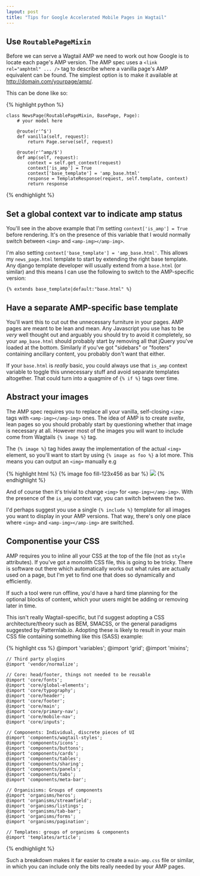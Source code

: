 ```yaml
---
layout: post
title: "Tips for Google Accelerated Mobile Pages in Wagtail"
---
```


## Use `RoutablePageMixin`

Before we can serve a Wagtail AMP we need to work out how Google is to locate each page's AMP version. The AMP spec uses a `<link rel="amphtml" ... />` tag to describe where a vanilla page's AMP equivalent can be found. The simplest option is to make it available at http://domain.com/yourpage/amp/.

This can be done like so:

{% highlight python %}

    class NewsPage(RoutablePageMixin, BasePage, Page):
        # your model here

        @route(r'^$')
        def vanilla(self, request):
            return Page.serve(self, request)

        @route(r'^amp/$')
        def amp(self, request):
            context = self.get_context(request)
            context['is_amp'] = True
            context['base_template'] = 'amp_base.html'
            response = TemplateResponse(request, self.template, context)
            return response

{% endhighlight %}

## Set a global context var to indicate amp status

You'll see in the above example that I'm setting `context['is_amp'] = True` before rendering. It's on the presence of this variable that I would normally switch between `<img>` and `<amp-img></amp-img>`.

I'm also setting `context['base_template'] = 'amp_base.html'`. This allows my `news_page.html` template to start by extending the right base template. Any django template developer will usually extend from a `base.html` (or similar) and this means I can use the following to switch to the AMP-specific version:

`{% extends base_template|default:"base.html" %}`

## Have a separate AMP-specific base template

You'll want this to cut out the unnecessary furniture in your pages. AMP pages are meant to be lean and mean. Any Javascript you use has to be _very_ well thought out and arguably you should try to avoid it completely, so your `amp_base.html` should probably start by removing all that jQuery you've loaded at the bottom. Similarly if you've got "sidebars" or "footers" containing ancillary content, you probably don't want that either.

If your `base.html` is _really_ basic, you could always use that `is_amp` context variable to toggle this unnecessary stuff and avoid separate templates altogether. That could turn into a quagmire of `{% if %}` tags over time.

## Abstract your images

The AMP spec requires you to replace all your vanilla, self-closing `<img>` tags with `<amp-img></amp-img>` ones. The idea of AMP is to create _svelte_, lean pages so you should probably start by questioning whether that image is necessary at all. However most of the images you will want to include come from Wagtails `{% image %}` tag.

The `{% image %}` tag hides away the implementation of the actual `<img>` element, so you'll want to start by using `{% image as foo %}` a lot more. This means you can output an `<img>` manually e.g

{% highlight html %}
    {% image foo fill-123x456 as bar %}
    <img src="{{ bar.url }}" width="{{ bar.width }}" height="{{ bar.height }}" />
{% endhighlight %}

And of course then it's trivial to change `<img>` for `<amp-img></amp-img>`. With the presence of the `is_amp` context var, you can switch between the two.

I'd perhaps suggest you use a single `{% include %}` template for all images you want to display in your AMP versions. That way, there's only one place where `<img>` and `<amp-img></amp-img>` are switched.

## Componentise your CSS

AMP requires you to inline all your CSS at the top of the file (not as `style` attributes). If you've got a monolith CSS file, this is going to be tricky. There is software out there which automatically works out what rules are actually used on a page, but I'm yet to find one that does so dynamically and efficiently.

If such a tool were run offline, you'd have a hard time planning for the  optional blocks of content, which your users might be adding or removing later in time.

This isn't really Wagtail-specific, but I'd suggest adopting a CSS architecture/theory such as BEM, SMACSS, or the general paradigms suggested by Patternlab.io. Adopting these is likely to result in your main CSS file containing something like this (SASS) example:

{% highlight css %}
    @import 'variables';
    @import 'grid';
    @import 'mixins';

    // Third party plugins
    @import 'vendor/normalize';

    // Core: head/footer, things not needed to be reusable
    @import 'core/fonts';
    @import 'core/global-elements';
    @import 'core/typography';
    @import 'core/header';
    @import 'core/footer';
    @import 'core/main';
    @import 'core/primary-nav';
    @import 'core/mobile-nav';
    @import 'core/inputs';

    // Components: Individual, discrete pieces of UI
    @import 'components/wagtail-styles';
    @import 'components/icons';
    @import 'components/buttons';
    @import 'components/cards';
    @import 'components/tables';
    @import 'components/sharing';
    @import 'components/panels';
    @import 'components/tabs';
    @import 'components/meta-bar';

    // Organisisms: Groups of components
    @import 'organisms/heros';
    @import 'organisms/streamfield';
    @import 'organisms/listings';
    @import 'organisms/tab-bar';
    @import 'organisms/forms';
    @import 'organisms/pagination';

    // Templates: groups of organisms & components
    @import 'templates/article';
{% endhighlight %}

Such a breakdown makes it far easier to create a `main-amp.css` file or similar, in which you can include only the bits really needed by your AMP pages.
